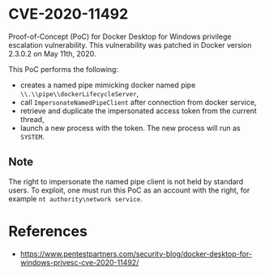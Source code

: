 # CVE-2020-11492

Proof-of-Concept (PoC) for Docker Desktop for Windows privilege escalation vulnerability. This vulnerability was
patched in Docker version 2.3.0.2 on May 11th, 2020.

This PoC performs the following:

- creates a named pipe mimicking docker named pipe `\\.\\pipe\\dockerLifecycleServer`,
- call `ImpersonateNamedPipeClient` after connection from docker service,
- retrieve and duplicate the impersonated access token from the current thread,
- launch a new process with the token. The new process will run as `SYSTEM`.

## Note

The right to impersonate the named pipe client is not held by standard users. To exploit, one must run this PoC as an account with the right, for example `nt authority\network service`.

# References
- https://www.pentestpartners.com/security-blog/docker-desktop-for-windows-privesc-cve-2020-11492/
